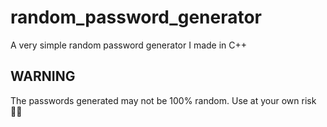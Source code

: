 # random_password_generator 
A very simple random password generator I made in C++

## WARNING
The passwords generated may not be 100% random. Use at your own risk 🤷‍♂️